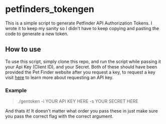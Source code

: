 # petfinders_tokengen

This is a simple script to generate Petfinder API Authorization Tokens.  I wrote it to keep my sanity so I didn't have to keep copying and pasting the code to generate a new token.

## How to use
To use this script, simply clone this repo, and run the script while passing it your Api Key (Client ID), and your Secret.  Both of these should have been provided the
Pet Finder website after you request a key, to request a key visit [here]("https://www.petfinder.com/developers/") to learn more about requesting an API key.

### Example
> ./gentoken -i YOUR API KEY HERE -s YOUR SECRET HERE

And thats it!  It doesn't matter what order you pass these in just make sure you pass the correct flag with the correct argument.
    
   
